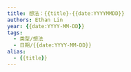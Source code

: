 ```yaml
---
title: 想法：{{title}-{{date:YYYYMMDD}}
authors: Ethan Lin
year: {{date:YYYY-MM-DD}}
tags:
  - 类型/想法  
  - 日期/{{date:YYYY-MM-DD}} 
alias:
  - {{title}}
---
```



